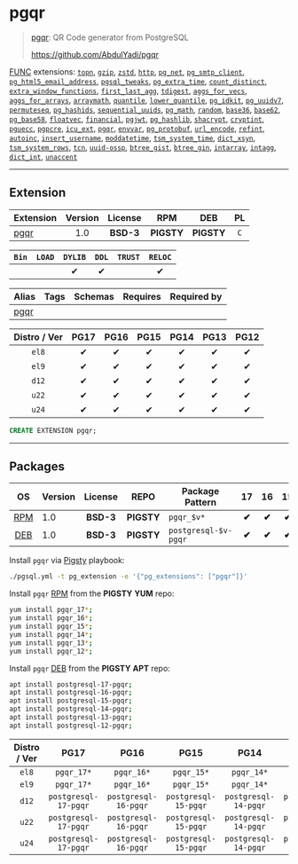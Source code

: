 # pgqr


> [pgqr](https://github.com/AbdulYadi/pgqr): QR Code generator from PostgreSQL
>
> https://github.com/AbdulYadi/pgqr





[FUNC](/func) extensions: [`topn`](/topn), [`gzip`](/gzip), [`zstd`](/zstd), [`http`](/http), [`pg_net`](/pg_net), [`pg_smtp_client`](/pg_smtp_client), [`pg_html5_email_address`](/pg_html5_email_address), [`pgsql_tweaks`](/pgsql_tweaks), [`pg_extra_time`](/pg_extra_time), [`count_distinct`](/count_distinct), [`extra_window_functions`](/extra_window_functions), [`first_last_agg`](/first_last_agg), [`tdigest`](/tdigest), [`aggs_for_vecs`](/aggs_for_vecs), [`aggs_for_arrays`](/aggs_for_arrays), [`arraymath`](/arraymath), [`quantile`](/quantile), [`lower_quantile`](/lower_quantile), [`pg_idkit`](/pg_idkit), [`pg_uuidv7`](/pg_uuidv7), [`permuteseq`](/permuteseq), [`pg_hashids`](/pg_hashids), [`sequential_uuids`](/sequential_uuids), [`pg_math`](/pg_math), [`random`](/random), [`base36`](/base36), [`base62`](/base62), [`pg_base58`](/pg_base58), [`floatvec`](/floatvec), [`financial`](/financial), [`pgjwt`](/pgjwt), [`pg_hashlib`](/pg_hashlib), [`shacrypt`](/shacrypt), [`cryptint`](/cryptint), [`pguecc`](/pguecc), [`pgpcre`](/pgpcre), [`icu_ext`](/icu_ext), [`pgqr`](/pgqr), [`envvar`](/envvar), [`pg_protobuf`](/pg_protobuf), [`url_encode`](/url_encode), [`refint`](/refint), [`autoinc`](/autoinc), [`insert_username`](/insert_username), [`moddatetime`](/moddatetime), [`tsm_system_time`](/tsm_system_time), [`dict_xsyn`](/dict_xsyn), [`tsm_system_rows`](/tsm_system_rows), [`tcn`](/tcn), [`uuid-ossp`](/uuid-ossp), [`btree_gist`](/btree_gist), [`btree_gin`](/btree_gin), [`intarray`](/intarray), [`intagg`](/intagg), [`dict_int`](/dict_int), [`unaccent`](/unaccent)


-------
## Extension


| Extension | Version | License | RPM | DEB | PL |
|-----------|:-------:|:-------:|:---:|:---:|:--:|
| [pgqr](https://github.com/AbdulYadi/pgqr) | 1.0 | **<span class="tcblue">BSD-3</span>** | **<span class="tcwarn">PIGSTY</span>** | **<span class="tcwarn">PIGSTY</span>** | `C` |



| `Bin` | `LOAD` | `DYLIB` | `DDL` | `TRUST` | `RELOC` |
|:-----:|:------:|:-------:|:-----:|:-------:|:-------:|
|  |  | <span class="tcblue">✔</span> | <span class="tcblue">✔</span> |  | <span class="tcblue">✔</span> |



| Alias | Tags | Schemas | Requires | Required by |
|-------|------|---------|----------|-------------|
| [pgqr](/pgqr) |  |  |  |  |



| Distro / Ver | PG17 | PG16 | PG15 | PG14 | PG13 | PG12 |
|:------------:|:----:|:----:|:----:|:----:|:----:|:----:|
| `el8` | <span class="tcblue">✔</span> | <span class="tcblue">✔</span> | <span class="tcblue">✔</span> | <span class="tcblue">✔</span> | <span class="tcblue">✔</span> | <span class="tcblue">✔</span> |
| `el9` | <span class="tcblue">✔</span> | <span class="tcblue">✔</span> | <span class="tcblue">✔</span> | <span class="tcblue">✔</span> | <span class="tcblue">✔</span> | <span class="tcblue">✔</span> |
| `d12` | <span class="tcblue">✔</span> | <span class="tcblue">✔</span> | <span class="tcblue">✔</span> | <span class="tcblue">✔</span> | <span class="tcblue">✔</span> | <span class="tcblue">✔</span> |
| `u22` | <span class="tcblue">✔</span> | <span class="tcblue">✔</span> | <span class="tcblue">✔</span> | <span class="tcblue">✔</span> | <span class="tcblue">✔</span> | <span class="tcblue">✔</span> |
| `u24` | <span class="tcblue">✔</span> | <span class="tcblue">✔</span> | <span class="tcblue">✔</span> | <span class="tcblue">✔</span> | <span class="tcblue">✔</span> | <span class="tcblue">✔</span> |





```sql
CREATE EXTENSION pgqr;
```

-----------


## Packages


| OS | Version | License | REPO | Package Pattern | 17 | 16 | 15 | 14 | 13 | 12 | Dependency |
|:--:|---------|:-------:|:----:|-----------------|:--:|:--:|:--:|:--:|:--:|:--:|------------|
| [RPM](/rpm) | 1.0 | **<span class="tcblue">BSD-3</span>** | **<span class="tcwarn">PIGSTY</span>** | `pgqr_$v*` | **<span class="tcwarn">✔</span>** | **<span class="tcwarn">✔</span>** | **<span class="tcwarn">✔</span>** | **<span class="tcwarn">✔</span>** | **<span class="tcwarn">✔</span>** | **<span class="tcwarn">✔</span>** |  |
| [DEB](/deb) | 1.0 | **<span class="tcblue">BSD-3</span>** | **<span class="tcwarn">PIGSTY</span>** | `postgresql-$v-pgqr` | **<span class="tcwarn">✔</span>** | **<span class="tcwarn">✔</span>** | **<span class="tcwarn">✔</span>** | **<span class="tcwarn">✔</span>** | **<span class="tcwarn">✔</span>** | **<span class="tcwarn">✔</span>** |  |



Install `pgqr` via [Pigsty](https://pigsty.io/docs/pgext/usage/install/) playbook:

```bash
./pgsql.yml -t pg_extension -e '{"pg_extensions": ["pgqr"]}'
```


Install `pgqr` [RPM](/rpm) from the **<span class="tcwarn">PIGSTY</span>** **YUM** repo:

```bash
yum install pgqr_17*;
yum install pgqr_16*;
yum install pgqr_15*;
yum install pgqr_14*;
yum install pgqr_13*;
yum install pgqr_12*;
```


Install `pgqr` [DEB](/deb) from the **<span class="tcwarn">PIGSTY</span>** **APT** repo:

```bash
apt install postgresql-17-pgqr;
apt install postgresql-16-pgqr;
apt install postgresql-15-pgqr;
apt install postgresql-14-pgqr;
apt install postgresql-13-pgqr;
apt install postgresql-12-pgqr;
```




| Distro / Ver | PG17 | PG16 | PG15 | PG14 | PG13 | PG12 |
|:------------:|:----:|:----:|:----:|:----:|:----:|:----:|
| `el8` | `pgqr_17*` | `pgqr_16*` | `pgqr_15*` | `pgqr_14*` | `pgqr_13*` | `pgqr_12*` |
| `el9` | `pgqr_17*` | `pgqr_16*` | `pgqr_15*` | `pgqr_14*` | `pgqr_13*` | `pgqr_12*` |
| `d12` | `postgresql-17-pgqr` | `postgresql-16-pgqr` | `postgresql-15-pgqr` | `postgresql-14-pgqr` | `postgresql-13-pgqr` | `postgresql-12-pgqr` |
| `u22` | `postgresql-17-pgqr` | `postgresql-16-pgqr` | `postgresql-15-pgqr` | `postgresql-14-pgqr` | `postgresql-13-pgqr` | `postgresql-12-pgqr` |
| `u24` | `postgresql-17-pgqr` | `postgresql-16-pgqr` | `postgresql-15-pgqr` | `postgresql-14-pgqr` | `postgresql-13-pgqr` | `postgresql-12-pgqr` |





